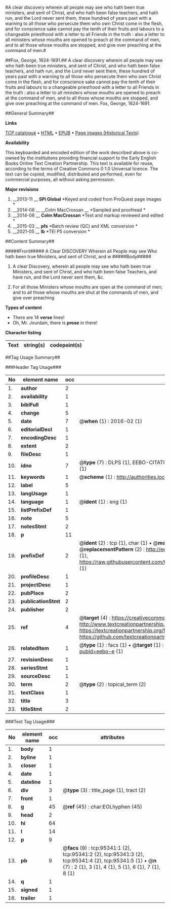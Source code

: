 #A clear discovery wherein all people may see who hath been true ministers, and sent of Christ, and who hath been false teachers, and hath run, and the Lord never sent them, these hundred of years past with a warning to all those who persecute them who own Christ come in the flesh, and for conscience sake cannot pay the tenth of their fruits and labours to a changeable priesthood with a letter to all Friends in the truth : also a letter to all ministers whose mouths are opened to preach at the command of men, and to all those whose mouths are stopped, and give over preaching at the command of men.#

##Fox, George, 1624-1691.##
A clear discovery wherein all people may see who hath been true ministers, and sent of Christ, and who hath been false teachers, and hath run, and the Lord never sent them, these hundred of years past with a warning to all those who persecute them who own Christ come in the flesh, and for conscience sake cannot pay the tenth of their fruits and labours to a changeable priesthood with a letter to all Friends in the truth : also a letter to all ministers whose mouths are opened to preach at the command of men, and to all those whose mouths are stopped, and give over preaching at the command of men.
Fox, George, 1624-1691.

##General Summary##

**Links**

[TCP catalogue](http://www.ota.ox.ac.uk/tcp/)  • 
[HTML](http://tei.it.ox.ac.uk/tcp/Texts-HTML/free/A40/A40136.html)  • 
[EPUB](http://tei.it.ox.ac.uk/tcp/Texts-EPUB/free/A40/A40136.epub) • 
[Page images (Historical Texts)](https://historicaltexts.jisc.ac.uk/eebo-12911873e)

**Availability**

This keyboarded and encoded edition of the work described above is co-owned by the
    institutions providing financial support to the Early English Books Online Text Creation
    Partnership. This text is available for reuse, according to the terms of  Creative Commons 0 1.0 Universal
    licence. The text can be copied, modified, distributed and performed, even for commercial
    purposes, all without asking permission.

**Major revisions**

1. __2013-11 __ __SPi Global__ *Keyed and coded from ProQuest page images *
1. __2014-06 __ __Colm MacCrossan __ *Sampled and proofread *
1. __2014-06 __ __Colm MacCrossan__ *Text and markup reviewed and edited *
1. __2015-03 __ __pfs__ *Batch review (QC) and XML conversion *
1. __2021-05 __ __lb__ *TEI P5 conversion *

##Content Summary##

#####Front#####
A Clear DISCOVERY Wherein all People may see Who hath been true Ministers, and sent of Christ, and w
#####Body#####

1. A clear Discovery, wherein all people may see who hath been true Ministers, and sent of Christ, and who hath been false Teachers, and have run, and the Lord never sent them, &c.

1. For all those Ministers whose mouths are open at the command of men; and to all those whose mouths are shut at the commands of men, and give over preaching

**Types of content**

  * There are 14 **verse** lines!
  * Oh, Mr. Jourdain, there is **prose** in there!

**Character listing**


|Text|string(s)|codepoint(s)|
|---|---|---|

##Tag Usage Summary##

###Header Tag Usage###

|No|element name|occ|attributes|
|---|---|---|---|
|1.|__author__|2||
|2.|__availability__|1||
|3.|__biblFull__|1||
|4.|__change__|5||
|5.|__date__|7| @__when__ (1) : 2016-02 (1)|
|6.|__editorialDecl__|1||
|7.|__encodingDesc__|1||
|8.|__extent__|2||
|9.|__fileDesc__|1||
|10.|__idno__|7| @__type__ (7) : DLPS (1), EEBO-CITATION (1), VID (1), EEBO-PROQUEST (1), STC (2), OCLC (1)|
|11.|__keywords__|1| @__scheme__ (1) : http://authorities.loc.gov/ (1)|
|12.|__label__|5||
|13.|__langUsage__|1||
|14.|__language__|1| @__ident__ (1) : eng (1)|
|15.|__listPrefixDef__|1||
|16.|__note__|5||
|17.|__notesStmt__|2||
|18.|__p__|11||
|19.|__prefixDef__|2| @__ident__ (2) : tcp (1), char (1)  •  @__matchPattern__ (2) : ([0-9\-]+):([0-9IVX]+) (1), (.+) (1)  •  @__replacementPattern__ (2) : http://eebo.chadwyck.com/downloadtiff?vid=$1&page=$2 (1), https://raw.githubusercontent.com/textcreationpartnership/Texts/master/tcpchars.xml#$1 (1)|
|20.|__profileDesc__|1||
|21.|__projectDesc__|1||
|22.|__pubPlace__|2||
|23.|__publicationStmt__|2||
|24.|__publisher__|2||
|25.|__ref__|4| @__target__ (4) : https://creativecommons.org/publicdomain/zero/1.0/ (1), http://www.textcreationpartnership.org/docs/. (1), https://textcreationpartnership.org/faq/#faq05 (1), https://github.com/textcreationpartnership (1)|
|26.|__relatedItem__|1| @__type__ (1) : facs (1)  •  @__target__ (1) : https://data.historicaltexts.jisc.ac.uk/view?pubId=eebo-e (1)|
|27.|__revisionDesc__|1||
|28.|__seriesStmt__|1||
|29.|__sourceDesc__|1||
|30.|__term__|2| @__type__ (2) : topical_term (2)|
|31.|__textClass__|1||
|32.|__title__|3||
|33.|__titleStmt__|2||


###Text Tag Usage###

|No|element name|occ|attributes|
|---|---|---|---|
|1.|__body__|1||
|2.|__byline__|1||
|3.|__closer__|1||
|4.|__date__|1||
|5.|__dateline__|1||
|6.|__div__|3| @__type__ (3) : title_page (1), tract (2)|
|7.|__front__|1||
|8.|__g__|45| @__ref__ (45) : char:EOLhyphen (45)|
|9.|__head__|2||
|10.|__hi__|64||
|11.|__l__|14||
|12.|__p__|9||
|13.|__pb__|9| @__facs__ (9) : tcp:95341:1 (2), tcp:95341:2 (2), tcp:95341:3 (2), tcp:95341:4 (2), tcp:95341:5 (1)  •  @__n__ (7) : 2 (1), 3 (1), 4 (1), 5 (1), 6 (1), 7 (1), 8 (1)|
|14.|__q__|1||
|15.|__signed__|1||
|16.|__trailer__|1||
